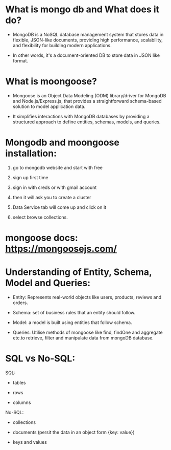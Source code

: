 # What is mongo db and What does it do?

  - MongoDB is a NoSQL database management system that stores data in flexible, JSON-like documents, providing high performance, scalability, and flexibility for building modern applications.

  - In other words, it's a document-oriented DB to store data in JSON like format.

# What is moongoose?

  - Mongoose is an Object Data Modeling (ODM) library/driver for MongoDB and Node.js/Express.js, that provides a straightforward schema-based solution to model application data. 

  - It simplifies interactions with MongoDB databases by providing a structured approach to define entities, schemas, models, and queries.

# Mongodb and moongoose installation:

1. go to mongodb website and start with free

2. sign up first time

3. sign in with creds or with gmail account

4. then it will ask you to create a cluster

5. Data Service tab will come up and click on it

6. select browse collections.


# mongoose docs: https://mongoosejs.com/


# Understanding of Entity, Schema, Model and Queries:

 - Entity: Represents real-world objects like users, products, reviews and orders.

 - Schema: set of business rules that an entity should follow.

 - Model: a model is built using entities that follow schema.

 - Queries: Utilise methods of mongoose like find, findOne and aggregate etc.to retrieve, filter and manipulate data from mongoDB database.



# SQL vs No-SQL:

SQL:

  - tables

  - rows
  
  - columns


No-SQL:

  - collections

  - documents (persit the data in an object form {key: value})

  - keys and values


